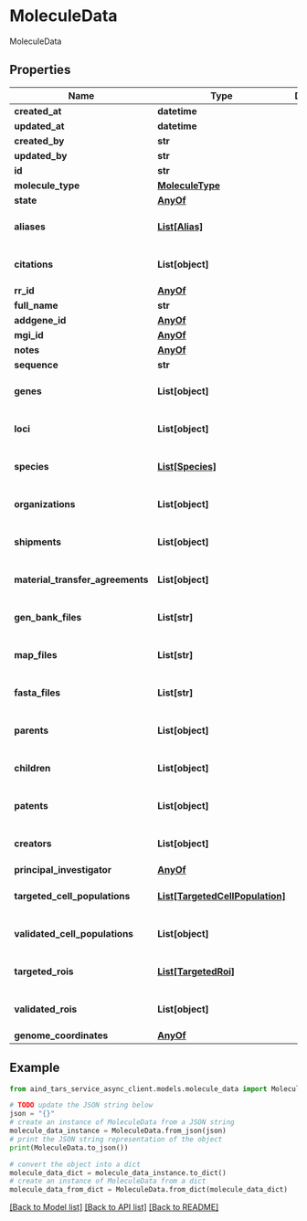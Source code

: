 # MoleculeData

MoleculeData

## Properties

Name | Type | Description | Notes
------------ | ------------- | ------------- | -------------
**created_at** | **datetime** |  | [optional] 
**updated_at** | **datetime** |  | [optional] 
**created_by** | **str** |  | [optional] 
**updated_by** | **str** |  | [optional] 
**id** | **str** |  | [optional] 
**molecule_type** | [**MoleculeType**](MoleculeType.md) |  | [optional] 
**state** | [**AnyOf**](AnyOf.md) |  | [optional] 
**aliases** | [**List[Alias]**](Alias.md) |  | [optional] [default to []]
**citations** | **List[object]** |  | [optional] [default to []]
**rr_id** | [**AnyOf**](AnyOf.md) |  | [optional] 
**full_name** | **str** |  | [optional] 
**addgene_id** | [**AnyOf**](AnyOf.md) |  | [optional] 
**mgi_id** | [**AnyOf**](AnyOf.md) |  | [optional] 
**notes** | [**AnyOf**](AnyOf.md) |  | [optional] 
**sequence** | **str** |  | [optional] 
**genes** | **List[object]** |  | [optional] [default to []]
**loci** | **List[object]** |  | [optional] [default to []]
**species** | [**List[Species]**](Species.md) |  | [optional] [default to []]
**organizations** | **List[object]** |  | [optional] [default to []]
**shipments** | **List[object]** |  | [optional] [default to []]
**material_transfer_agreements** | **List[object]** |  | [optional] [default to []]
**gen_bank_files** | **List[str]** |  | [optional] [default to []]
**map_files** | **List[str]** |  | [optional] [default to []]
**fasta_files** | **List[str]** |  | [optional] [default to []]
**parents** | **List[object]** |  | [optional] [default to []]
**children** | **List[object]** |  | [optional] [default to []]
**patents** | **List[object]** |  | [optional] [default to []]
**creators** | **List[object]** |  | [optional] [default to []]
**principal_investigator** | [**AnyOf**](AnyOf.md) |  | [optional] 
**targeted_cell_populations** | [**List[TargetedCellPopulation]**](TargetedCellPopulation.md) |  | [optional] [default to []]
**validated_cell_populations** | **List[object]** |  | [optional] [default to []]
**targeted_rois** | [**List[TargetedRoi]**](TargetedRoi.md) |  | [optional] [default to []]
**validated_rois** | **List[object]** |  | [optional] [default to []]
**genome_coordinates** | [**AnyOf**](AnyOf.md) |  | [optional] 

## Example

```python
from aind_tars_service_async_client.models.molecule_data import MoleculeData

# TODO update the JSON string below
json = "{}"
# create an instance of MoleculeData from a JSON string
molecule_data_instance = MoleculeData.from_json(json)
# print the JSON string representation of the object
print(MoleculeData.to_json())

# convert the object into a dict
molecule_data_dict = molecule_data_instance.to_dict()
# create an instance of MoleculeData from a dict
molecule_data_from_dict = MoleculeData.from_dict(molecule_data_dict)
```
[[Back to Model list]](../README.md#documentation-for-models) [[Back to API list]](../README.md#documentation-for-api-endpoints) [[Back to README]](../README.md)



